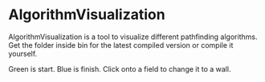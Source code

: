 # AlgorithmVisualization
AlgorithmVisualization is a tool to visualize different pathfinding algorithms.
Get the folder inside bin for the latest compiled version or compile it yourself.

Green is start.
Blue is finish.
Click onto a field to change it to a wall.
